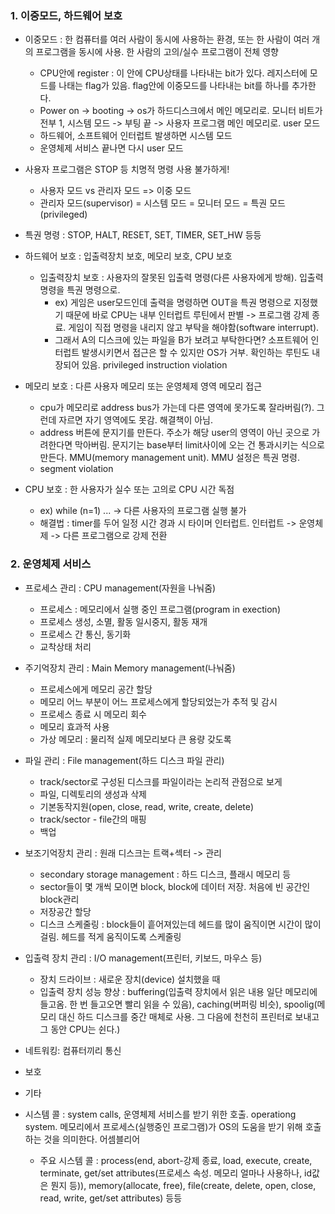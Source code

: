 ### 1. 이중모드, 하드웨어 보호

- 이중모드 : 한 컴퓨터를 여러 사람이 동시에 사용하는 환경, 또는 한 사람이 여러 개의 프로그램을 동시에 사용. 한 사람의 고의/실수 프로그램이 전체 영향
  - CPU안에 register : 이 안에 CPU상태를 나타내는 bit가 있다. 레지스터에 모드를 나태는 flag가 있음. flag안에 이중모드를 나타내는 bit를 하나를 추가한다. 
  - Power on -> booting -> os가 하드디스크에서 메인 메모리로. 모니터 비트가 전부 1, 시스템 모드 -> 부팅 끝 -> 사용자 프로그램 메인 메모리로. user 모드
  - 하드웨어, 소프트웨어 인터럽트 발생하면 시스템 모드
  - 운영체제 서비스 끝나면 다시 user 모드

- 사용자 프로그램은 STOP 등 치명적 명령 사용 불가하게!
  - 사용자 모드 vs 관리자 모드 => 이중 모드
  - 관리자 모드(supervisor) = 시스템 모드 = 모니터 모드 = 특권 모드(privileged)
- 특권 명령 : STOP, HALT, RESET, SET, TIMER, SET_HW 등등



- 하드웨어 보호 : 입출력장치 보호, 메모리 보호, CPU 보호
  - 입출력장치 보호 : 사용자의 잘못된 입출력 명령(다른 사용자에게 방해). 입출력 명령을 특권 명령으로. 
    - ex) 게임은 user모드인데 출력을 명령하면 OUT을 특권 명령으로 지정했기 때문에 바로 CPU는 내부 인터럽트 루틴에서 판별 -> 프로그램 강제 종료. 게임이 직접 명령을 내리지 않고 부탁을 해야함(software interrupt). 
    - 그래서 A의 디스크에 있는 파일을 B가 보려고 부탁한다면? 소프트웨어 인터럽트 발생시키면서 접근은 할 수 있지만 OS가 거부. 확인하는 루틴도 내장되어 있음. privileged instruction violation
- 메모리 보호 : 다른 사용자 메모리 또는 운영체제 영역 메모리 접근
  - cpu가 메모리로 address bus가 가는데 다른 영역에 못가도록 잘라버림(?). 그런데 자르면 자기 영역에도 못감. 해결책이 아님.
  - address 버튼에 문지기를 만든다. 주소가 해당 user의 영역이 아닌 곳으로 가려한다면 막아버림. 문지기는 base부터 limit사이에 오는 건 통과시키는 식으로 만든다. MMU(memory management unit). MMU 설정은 특권 명령.
  - segment violation
- CPU 보호 : 한 사용자가 실수 또는 고의로 CPU 시간 독점
  - ex) while (n=1) ... -> 다른 사용자의 프로그램 실행 불가
  - 해결법 : timer를 두어 일정 시간 경과 시 타이머 인터럽트. 인터럽트 -> 운영체제 -> 다른 프로그램으로 강제 전환



### 2. 운영체제 서비스

- 프로세스 관리 : CPU management(자원을 나눠줌)
  - 프로세스 : 메모리에서 실행 중인 프로그램(program in exection)
  - 프로세스 생성, 소멸, 활동 일시중지, 활동 재개
  - 프로세스 간 통신, 동기화
  - 교착상태 처리
- 주기억장치 관리 : Main Memory management(나눠줌)
  - 프로세스에게 메모리 공간 할당
  - 메모리 어느 부분이 어느 프로세스에게 할당되었는가 추적 및 감시
  - 프로세스 종료 시 메모리 회수
  - 메모리 효과적 사용
  - 가상 메모리 : 물리적 실제 메모리보다 큰 용량 갖도록
- 파일 관리 : File management(하드 디스크 파일 관리)
  - track/sector로 구성된 디스크를 파일이라는 논리적 관점으로 보게
  - 파일, 디렉토리의 생성과 삭제
  - 기본동작지원(open, close, read, write, create, delete)
  - track/sector - file간의 매핑
  - 백업
- 보조기억장치 관리 : 원래 디스크는 트랙+섹터 -> 관리
  - secondary storage management : 하드 디스크, 플래시 메모리 등
  - sector들이 몇 개씩 모이면 block, block에 데이터 저장. 처음에 빈 공간인 block관리
  - 저장공간 할당
  - 디스크 스케줄링 : block들이 흩어져있는데 헤드를 많이 움직이면 시간이 많이 걸림. 헤드를 적게 움직이도록 스케줄링
- 입출력 장치 관리 : I/O management(프린터, 키보드, 마우스 등)
  - 장치 드라이브 : 새로운 장치(device) 설치했을 때
  - 입출력 장치 성능 향상 : buffering(입출력 장치에서 읽은 내용 일단 메모리에 들고옴. 한 번 들고오면 빨리 읽을 수 있음), caching(버퍼링 비슷), spoolig(메모리 대신 하드 디스크를 중간 매체로 사용. 그 다음에 천천히 프린터로 보내고 그 동안 CPU는 쉰다.)
- 네트워킹: 컴퓨터끼리 통신
- 보호
- 기타



- 시스템 콜 : system calls, 운영체제 서비스를 받기 위한 호출. operationg system. 메모리에서 프로세스(실행중인 프로그램)가 OS의 도움을 받기 위해 호출하는 것을 의미한다. 어셈블리어
  - 주요 시스템 콜 : process(end, abort-강제 종료, load, execute, create, terminate, get/set attributes(프로세스 속성. 메모리 얼마나 사용하나, id값은 뭔지 등)), memory(allocate, free), file(create, delete, open, close, read, write, get/set attributes) 등등


